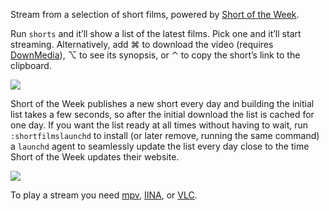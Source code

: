 Stream from a selection of short films, powered by [Short of the Week](https://www.shortoftheweek.com/).

Run `shorts` and it’ll show a list of the latest films. Pick one and it’ll start streaming. Alternatively, add ⌘ to download the video (requires [DownMedia](https://github.com/vitorgalvao/alfred-workflows/tree/master/DownMedia)), ⌥ to see its synopsis, or ⌃ to copy the short’s link to the clipboard.

![](https://i.imgur.com/nhXigIF.png)

Short of the Week publishes a new short every day and building the initial list takes a few seconds, so after the initial download the list is cached for one day. If you want the list ready at all times without having to wait, run `:shortfilmslaunchd` to install (or later remove, running the same command) a `launchd` agent to seamlessly update the list every day close to the time Short of the Week updates their website.

![](https://i.imgur.com/pKrvlah.png)

To play a stream you need [mpv](http://mpv.io/), [IINA](https://lhc70000.github.io/iina/), or [VLC](http://www.videolan.org/vlc/index.html).
